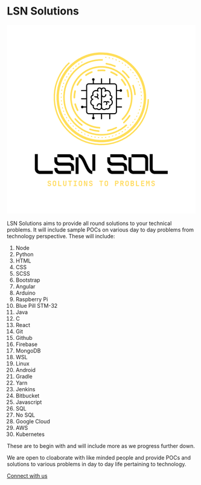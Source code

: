# LSN Solutions

![LSN Solutions Logo](lsnsol_full_logo_white.png "Title")

LSN Solutions aims to provide all round solutions to your technical problems. It will include sample POCs on various day to day problems from technology perspective. These will include:

1. Node
2. Python
3. HTML
4. CSS
5. SCSS
6. Bootstrap
7. Angular
8. Arduino
9. Raspberry Pi
10. Blue Pill STM-32
11. Java
12. C
13. React
14. Git
15. Github
16. Firebase
17. MongoDB
18. WSL
19. Linux
20. Android
21. Gradle
22. Yarn
23. Jenkins
24. Bitbucket
25. Javascript
26. SQL
27. No SQL
28. Google Cloud
29. AWS
30. Kubernetes

These are to begin with and will include more as we progress further down.

We are open to cloaborate with like minded people and provide POCs and solutions to various problems in day to day life pertaining to technology.

[Connect with us](mailto:contact.lsnsol@lurisan.in)
